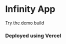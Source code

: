 <h1>Infinity App</h1>

[Try the demo build](https://infinity-mu.vercel.app/)

<h3>Deployed using Vercel</h3>
